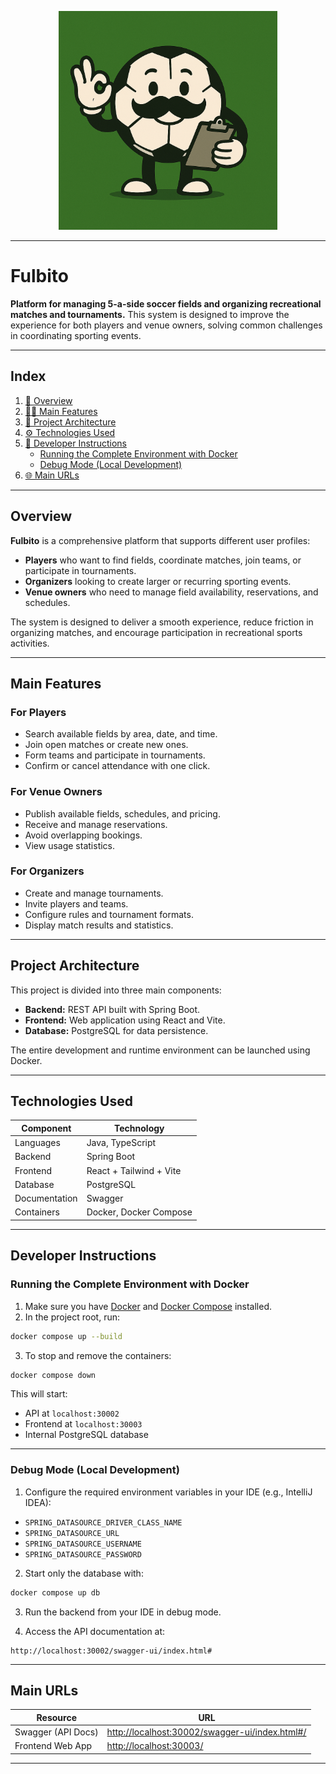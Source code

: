 <p align="center">
  <img src=docs/img/logo_3.webp width="350" alt="Fulbito Logo">
</p>

---

# Fulbito

**Platform for managing 5-a-side soccer fields and organizing recreational matches and tournaments.**
This system is designed to improve the experience for both players and venue owners, solving common challenges in coordinating sporting events.

---

## Index

1. [🚀 Overview](#overview)
2. [🧑‍💻 Main Features](#main-features)
3. [🧱 Project Architecture](#project-architecture)
4. [⚙️ Technologies Used](#technologies-used)
5. [🐳 Developer Instructions](#developer-instructions)
   * [Running the Complete Environment with Docker](#running-the-complete-environment-with-docker)
   * [Debug Mode (Local Development)](#debug-mode-local-development)
6. [🌐 Main URLs](#-main-urls)

---

## Overview

**Fulbito** is a comprehensive platform that supports different user profiles:

* **Players** who want to find fields, coordinate matches, join teams, or participate in tournaments.
* **Organizers** looking to create larger or recurring sporting events.
* **Venue owners** who need to manage field availability, reservations, and schedules.

The system is designed to deliver a smooth experience, reduce friction in organizing matches, and encourage participation in recreational sports activities.

---

## Main Features

### For Players

* Search available fields by area, date, and time.
* Join open matches or create new ones.
* Form teams and participate in tournaments.
* Confirm or cancel attendance with one click.

### For Venue Owners

* Publish available fields, schedules, and pricing.
* Receive and manage reservations.
* Avoid overlapping bookings.
* View usage statistics.

### For Organizers

* Create and manage tournaments.
* Invite players and teams.
* Configure rules and tournament formats.
* Display match results and statistics.

---

## Project Architecture

This project is divided into three main components:

* **Backend:** REST API built with Spring Boot.
* **Frontend:** Web application using React and Vite.
* **Database:** PostgreSQL for data persistence.

The entire development and runtime environment can be launched using Docker.

---

## Technologies Used

| Component     | Technology               |
|---------------|--------------------------|
| Languages     | Java, TypeScript         |
| Backend       | Spring Boot              |
| Frontend      | React + Tailwind + Vite  |
| Database      | PostgreSQL               |
| Documentation | Swagger                  |
| Containers    | Docker, Docker Compose   |

---

## Developer Instructions

### Running the Complete Environment with Docker

1. Make sure you have [Docker](https://www.docker.com/) and [Docker Compose](https://docs.docker.com/compose/) installed.
2. In the project root, run:

```bash
docker compose up --build
```

3. To stop and remove the containers:

```bash
docker compose down
```

This will start:

* API at `localhost:30002`
* Frontend at `localhost:30003`
* Internal PostgreSQL database

---

### Debug Mode (Local Development)

1. Configure the required environment variables in your IDE (e.g., IntelliJ IDEA):

* `SPRING_DATASOURCE_DRIVER_CLASS_NAME`
* `SPRING_DATASOURCE_URL`
* `SPRING_DATASOURCE_USERNAME`
* `SPRING_DATASOURCE_PASSWORD`

2. Start only the database with:

```bash
docker compose up db
```

3. Run the backend from your IDE in debug mode.

4. Access the API documentation at:

```
http://localhost:30002/swagger-ui/index.html#
```

---

## Main URLs

| Resource           | URL                                                                                              |
| ------------------ | ------------------------------------------------------------------------------------------------ |
| Swagger (API Docs) | [http://localhost:30002/swagger-ui/index.html#/](http://localhost:30002/swagger-ui/index.html#/) |
| Frontend Web App   | [http://localhost:30003/](http://localhost:30003/)                                               |

---
